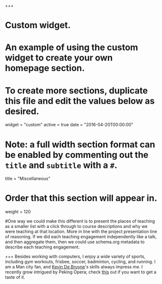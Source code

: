 +++
# Custom widget.
# An example of using the custom widget to create your own homepage section.
# To create more sections, duplicate this file and edit the values below as desired.
widget = "custom"
active = true
date = "2016-04-20T00:00:00"

# Note: a full width section format can be enabled by commenting out the `title` and `subtitle` with a `#`.
title = "Miscellaneous"

# Order that this section will appear in.
weight = 120

#One way we could make this different is to present the places of teaching as a smaller list with a click through to course descriptions and why we were teaching at that location. More in line with the project presentation line of reasoning. If we did each teaching engagement independently like a talk, and then aggregate them, then we could use schema.org metadata to describe each teaching engagement.

+++
Besides working with computers, I enjoy a wide variety of sports, including gym workouts, frisbee, soccer, badminton, cycling, and running. 
I am a Man city fan, and [Kevin De Bruyne](https://youtu.be/0XaiAIUisq4)'s skills always impress me. 
I recently grow intrigued by Peking Opera; check [this](https://youtu.be/wzBDB-u1pRg) out if you want to get a taste of it.

<!-- 3D globe -->
<script type="text/javascript" src="//rf.revolvermaps.com/0/0/8.js?i=5putm9dyb30&amp;m=0&amp;c=ff0000&amp;cr1=ffffff&amp;f=arial&amp;l=33" async="async"></script>



